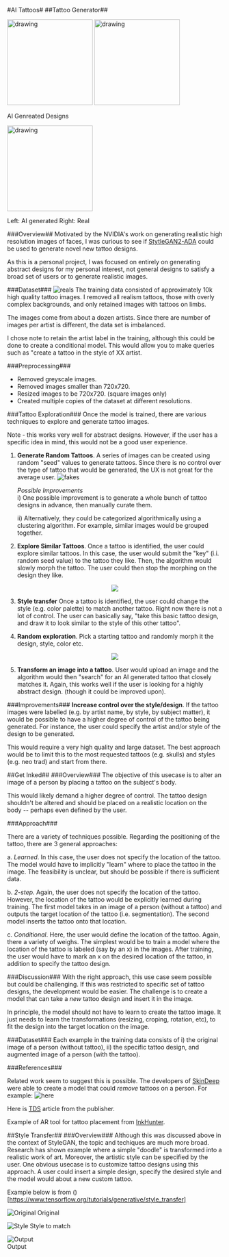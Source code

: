 #AI Tattoos#
##Tattoo Generator##

<img src="https://instagram.fykz1-2.fna.fbcdn.net/v/t51.2885-15/e15/269655146_467093708169107_2022479008308589667_n.jpg?_nc_ht=instagram.fykz1-2.fna.fbcdn.net&_nc_cat=111&_nc_ohc=S8dzYRTYh70AX_PYG0v&edm=AP_V10EBAAAA&ccb=7-4&oh=00_AT_V7ydyMRbbY0UTy3UyafRbJzROdUBKwMT-c_btSXzhUQ&oe=61E662D6&_nc_sid=4f375e" alt="drawing" width="200"/>
<img src="https://instagram.fykz1-2.fna.fbcdn.net/v/t51.2885-15/e15/263738950_692782252111024_6759077077435000632_n.jpg?_nc_ht=instagram.fykz1-2.fna.fbcdn.net&_nc_cat=104&_nc_ohc=u0Pld-UrBcsAX_R23c6&edm=AABBvjUBAAAA&ccb=7-4&oh=00_AT_3R4GCBm1YFdGjj_Zagwh1MMWJ9Jo6AGj3FvebOy-sgA&oe=61E6F77A&_nc_sid=83d603" alt="drawing" width="200"/>

AI Genreated Designs


<img src="https://instagram.fykz1-2.fna.fbcdn.net/v/t51.2885-15/sh0.08/e35/s640x640/264366027_3050566595199607_6673368094550173986_n.jpg?_nc_ht=instagram.fykz1-2.fna.fbcdn.net&_nc_cat=107&_nc_ohc=UpD5e6V4veMAX-A4tWf&tn=ptP6b2ZPEPe1hSsu&edm=AABBvjUBAAAA&ccb=7-4&oh=00_AT9yZi35XytAweiMEuqM9q66Ly9kbLrSAtv1mc0MJzYIDw&oe=61E69C46&_nc_sid=83d603" alt="drawing" height="200"/>

Left: AI generated Right: Real

###Overview##
Motivated by the NVIDIA's work on generating realistic high resolution images of faces, I was curious to see if [StytleGAN2-ADA](https://github.com/NVlabs/stylegan2-ada) could be used to generate novel new tattoo designs. 

As this is a personal project, I was focused on entirely on generating abstract designs for my personal interest, not general designs to satisfy a broad set of users or to generate realistic images.

###Dataset###
![reals](reals.jpg)
The training data consisted of approximately 10k high quality tattoo images. I removed all realism tattoos, those with overly complex backgrounds, and only retained images with tattoos on limbs.

The images come from about a dozen artists. Since there are number of images per artist is different, the data set is imbalanced.

I chose note to retain the artist label in the training, although this could be done to create a conditional model. This would allow you to make queries such as "create a tattoo in the style of XX artist.

###Preprocessing###
* Removed greyscale images.  
* Removed images smaller than 720x720.  
* Resized images to be 720x720. (square images only)  
* Created multiple copies of the dataset at different resolutions.


###Tattoo Exploration###
Once the model is trained, there are various techniques to explore and generate tattoo images.

Note - this works very well for abstract designs. However, if the user has a specific idea in mind, this would not be a good user experience. 

1. **Generate Random Tattoos**. A series of images can be created using random "seed" values to generate tattoos. Since there is no control over the type of tattoo that would be generated, the UX is not great for the average user.
![fakes](fakes000688.jpg)  

	*Possible Improvements*  
	i) One possible improvement is to generate a whole bunch of tattoo designs in advance, then manually curate them.
	
	ii) Alternatively, they could be categorized algorithmically using a clustering algorithm. For example, similar images would be grouped together. 
	
2. **Explore Similar Tattoos**. Once a tattoo is identified, the user could explore similar tattoos. In this case, the user would submit the "key" (i.i. random seed value) to the tattoo they like. Then, the algorithm would slowly morph the tattoo. The user could then stop the morphing on the design they like.
<p align="center">
  <img src="evolve.gif" />
</p>


3. **Style transfer** Once a tattoo is identified, the user could change the style (e.g. color palette) to match another tattoo. Right now there is not a lot of control. The user can basically say, "take this basic tattoo design, and draw it to look similar to the style of this other tattoo".

4. **Random exploration**. Pick a starting tattoo and randomly morph it the design, style, color etc. 

<p align="center">
  <img src="random.gif" />
</p>

5. **Transform an image into a tattoo**. User would upload an image and the algorithm would then "search" for an AI generated tattoo that closely matches it. Again, this works well if the user is looking for a highly abstract design. (though it could be improved upon).

###Improvements###
**Increase control over the style/design**. If the tattoo images were labelled (e.g. by artist name, by style, by subject matter), it would be possible to have a higher degree of control of the tattoo being generated. For instance, the user could specify the artist and/or style of the design to be generated. 

This would require a very high quality and large dataset. The best approach would be to limit this to the most requested tattoos (e.g. skulls) and styles (e.g. neo trad) and start from there.  


##Get Inked##
###Overview###
The objective of this usecase is to alter an image of a person by placing a tattoo on the subject's body.

This would likely demand a higher degree of control. The tattoo design shouldn't be altered and should be placed on a realistic location on the body -- perhaps even defined by the user.

###Approach###

There are a variety of techniques possible. Regarding the positioning of the tattoo, there are 3 general approaches:  

a. *Learned*. In this case, the user does not specify the location of the tattoo. The model would have to implicitly "learn" where to place the tattoo in the image. The feasibility is unclear, but should be possible if there is sufficient data.  

b. *2-step*. Again, the user does not specify the location of the tattoo. However, the location of the tattoo would be explicitly learned during training. The first model takes in an image of a person (without a tattoo) and outputs the target location of the tattoo (i.e. segmentation). The second model inserts the tattoo onto that location.  

c. *Conditional*. Here, the user would define the location of the tattoo. Again, there a variety of weighs. The simplest would be to train a model where the location of the tattoo is labeled (say by an x) in the images. After training, the user would have to mark an x on the desired location of the tattoo, in addition to specify the tattoo design.   

###Discussion###
With the right approach, this use case seem possible but could be challenging. If this was restricted to specific set of tattoo designs, the development would be easier. The challenge is to create a model that can take a *new* tattoo design and insert it in the image.

In principle, the model should not have to learn to create the tattoo image. It just needs to learn the transformations (resizing, croping, rotation, etc), to fit the design into the target location on the image. 

###Dataset###
Each example in the training data consists of i) the original image of a person (without tattoo), ii) the specific tattoo design, and augmented image of a person (with the tattoo).   

###References###
 
Related work seem to suggest this is possible. The developers of [SkinDeep](https://github.com/vijishmadhavan/SkinDeep) were able to create a model that could *remove* tattoos on a person. For example: 
![here](https://camo.githubusercontent.com/8c4e9cadfa79e1bb5efbe0004f09ee9eba1dffcd2bbf9d500feed05649a7b050/68747470733a2f2f692e696d6775722e636f6d2f6c63656a5977442e676966)

Here is [TDS](https://towardsdatascience.com/remove-body-tattoo-using-deep-learning-4f12942a0fe6) article from the publisher.

Example of AR tool for tattoo placement from [InkHunter](https://apps.apple.com/us/app/inkhunter-try-tattoo-designs/id991558368).



 
##Style Transfer##
###Overview###
Although this was discussed above in the context of StyleGAN, the topic and techiques are much more broad. Research has shown example where a simple "doodle" is transformed into a realistic work of art. Moreover, the artistic style can be specified by the user. One obvious usecase is to customize tattoo designs using this approach. A user could insert a simple design, specify the desired style and the model would about a new custom tattoo.  

Example below is from ()[https://www.tensorflow.org/tutorials/generative/style_transfer]

![Original](https://storage.googleapis.com/download.tensorflow.org/example_images/YellowLabradorLooking_new.jpg)
Original

![Style](https://storage.googleapis.com/download.tensorflow.org/example_images/Vassily_Kandinsky%2C_1913_-_Composition_7.jpg)
Style to match

![Output](https://tensorflow.org/tutorials/generative/images/stylized-image.png)  
Output


